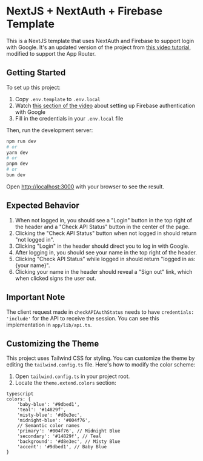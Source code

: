 # NextJS + NextAuth + Firebase Template

This is a NextJS template that uses NextAuth and Firebase to support login with Google. It's an updated version of the project from [this video tutorial](https://www.youtube.com/watch?v=zrjybW3UKr8), modified to support the App Router.

## Getting Started

To set up this project:

1. Copy `.env.template` to `.env.local`
2. Watch [this section of the video](https://www.youtube.com/watch?v=zrjybW3UKr8&t=301s) about setting up Firebase authentication with Google
3. Fill in the credentials in your `.env.local` file

Then, run the development server:

```bash
npm run dev
# or
yarn dev
# or
pnpm dev
# or
bun dev
```

Open [http://localhost:3000](http://localhost:3000) with your browser to see the result.

## Expected Behavior

1. When not logged in, you should see a "Login" button in the top right of the header and a "Check API Status" button in the center of the page.
2. Clicking the "Check API Status" button when not logged in should return "not logged in".
3. Clicking "Login" in the header should direct you to log in with Google.
4. After logging in, you should see your name in the top right of the header.
5. Clicking "Check API Status" while logged in should return "logged in as: {your name}".
6. Clicking your name in the header should reveal a "Sign out" link, which when clicked signs the user out.

## Important Note

The client request made in `checkAPIAuthStatus` needs to have `credentials: 'include'` for the API to receive the session. You can see this implementation in `app/lib/api.ts`.

## Customizing the Theme

This project uses Tailwind CSS for styling. You can customize the theme by editing the `tailwind.config.ts` file. Here's how to modify the color scheme:

1. Open `tailwind.config.ts` in your project root.
2. Locate the `theme.extend.colors` section:

```
typescript
colors: {
    'baby-blue': '#9dbed1',
    'teal': '#14829f',
    'misty-blue': '#d8e3ec',
    'midnight-blue': '#004f76',
    // Semantic color names
    'primary': '#004f76', // Midnight Blue
    'secondary': '#14829f', // Teal
    'background': '#d8e3ec', // Misty Blue
    'accent': '#9dbed1', // Baby Blue
}
```